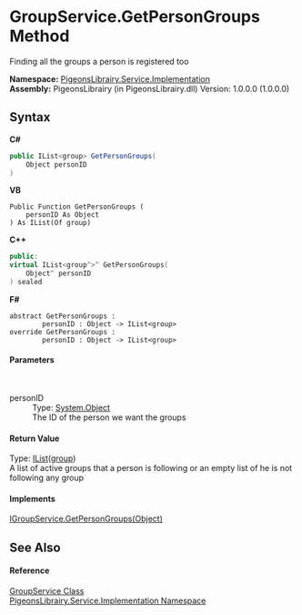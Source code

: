 # GroupService.GetPersonGroups Method 
 

Finding all the groups a person is registered too

**Namespace:**&nbsp;<a href="61ea8cdd-bbb0-4640-7fbb-d4c259f85123">PigeonsLibrairy.Service.Implementation</a><br />**Assembly:**&nbsp;PigeonsLibrairy (in PigeonsLibrairy.dll) Version: 1.0.0.0 (1.0.0.0)

## Syntax

**C#**<br />
``` C#
public IList<group> GetPersonGroups(
	Object personID
)
```

**VB**<br />
``` VB
Public Function GetPersonGroups ( 
	personID As Object
) As IList(Of group)
```

**C++**<br />
``` C++
public:
virtual IList<group^>^ GetPersonGroups(
	Object^ personID
) sealed
```

**F#**<br />
``` F#
abstract GetPersonGroups : 
        personID : Object -> IList<group> 
override GetPersonGroups : 
        personID : Object -> IList<group> 
```


#### Parameters
&nbsp;<dl><dt>personID</dt><dd>Type: <a href="http://msdn2.microsoft.com/en-us/library/e5kfa45b" target="_blank">System.Object</a><br />The ID of the person we want the groups</dd></dl>

#### Return Value
Type: <a href="http://msdn2.microsoft.com/en-us/library/5y536ey6" target="_blank">IList</a>(<a href="30daa006-0f38-7d8e-5d44-43f8187b044c">group</a>)<br />A list of active groups that a person is following or an empty list of he is not following any group

#### Implements
<a href="0b62fbfe-fe85-a2fd-60fc-5a72b1813ec0">IGroupService.GetPersonGroups(Object)</a><br />

## See Also


#### Reference
<a href="c93708a9-e06b-e1e2-8b57-bc4e00cafbf2">GroupService Class</a><br /><a href="61ea8cdd-bbb0-4640-7fbb-d4c259f85123">PigeonsLibrairy.Service.Implementation Namespace</a><br />